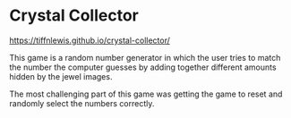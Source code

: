 # Crystal Collector

https://tiffnlewis.github.io/crystal-collector/

This game is a random number generator in which the user tries to match the number the computer guesses by adding together different amounts hidden by the jewel images. 

The most challenging part of this game was getting the game to reset and randomly select the numbers correctly.
